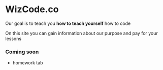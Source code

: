 # WizCode.co
Our goal is to teach you **how to teach yourself** how to code

On this site you can gain information about our purpose and pay for your lessons

### Coming soon
 - homework tab
